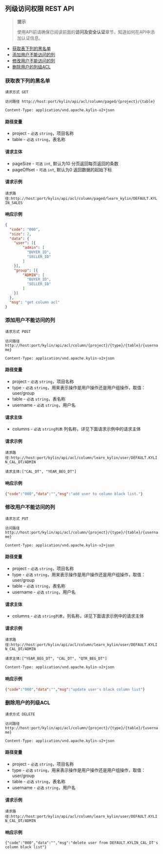 ## 列级访问权限 REST API

> **提示**
>
> 使用API前请确保已阅读前面的**访问及安全认证**章节，知道如何在API中添加认证信息。
>


* [获取表下列的黑名单](#获取表下列的黑名单)
* [添加用户不能访问的列](#添加用户不能访问的列)
* [修改用户不能访问的列](#修改用户不能访问的列)
* [删除用户的列级ACL](#删除用户的列级ACL)

### 获取表下列的黑名单

`请求方式 GET`

`访问路径 http://host:port/kylin/api/acl/column/paged/{project}/{table}`

`Content-Type: application/vnd.apache.kylin-v2+json`

#### 路径变量
* project - `必选` `string`，项目名称
* table - `必选` `string`，表名称

#### 请求主体
* pageSize - `可选` `int`, 默认为10 分页返回每页返回的条数
* pageOffset - `可选` `int`, 默认为0 返回数据的起始下标

#### 请求示例
`请求路径:http://host:port/kylin/api/acl/column/paged/learn_kylin/DEFAULT.KYLIN_SALES`

#### 响应示例
```json
{
  "code": "000",
  "size": 2,
  "data": {
    "user": [{
    	"admin": [
    	  "BUYER_ID",
    	  "SELLER_ID"
    	]
    }],
    "group": [{
    	"ADMIN": [
    	  "BUYER_ID",
    	  "SELLER_ID"
    	]
    }]
  },
  "msg": "get column acl"
}
```

### 添加用户不能访问的列
`请求方式 POST`

`访问路径 http://host:port/kylin/api/acl/column/{project}/{type}/{table}/{username}`

`Content-Type: application/vnd.apache.kylin-v2+json`

#### 路径变量
* project - `必选` `string`，项目名称
* type - `必选` `string`，用来表示操作是用户操作还是用户组操作，取值：user/group
* table - `必选` `string`，表名称
* username - `必选` `string`，用户名

#### 请求主体
* columns - `必选` `string列表` 列名称，详见下面请求示例中的请求主体

#### 请求示例
`请求路径:http://host:port/kylin/api/acl/column/learn_kylin/user/DEFAULT.KYLIN_CAL_DT/ADMIN`

`请求主体:["CAL_DT", "YEAR_BEG_DT"]`

#### 响应示例
```json
{"code":"000","data":"","msg":"add user to column black list."}
```

### 修改用户不能访问的列
`请求方式 PUT`

`访问路径 http://host:port/kylin/api/acl/column/{project}/{type}/{table}/{username}`

`Content-Type: application/vnd.apache.kylin-v2+json`

#### 路径变量
* project - `必选` `string`，项目名称
* type - `必选` `string`，用来表示操作是用户操作还是用户组操作，取值：user/group
* table - `必选` `string`，表名称
* username - `必选` `string`，用户名

#### 请求主体
* columns - `必选` `string列表`，列名称，详见下面请求示例中的请求主体

#### 请求示例
`请求路径:http://host:port/kylin/api/acl/column/learn_kylin/user/DEFAULT.KYLIN_CAL_DT/ADMIN`

`请求主体:["YEAR_BEG_DT", "CAL_DT", "QTR_BEG_DT"]`

`Content-Type: application/vnd.apache.kylin-v2+json`

#### 响应示例
```json
{"code":"000","data":"","msg":"update user's black column list"}
```

### 删除用户的列级ACL
`请求方式 DELETE`

`访问路径 http://host:port/kylin/api/acl/column/{project}/{type}/{table}/{username}`

`Content-Type: application/vnd.apache.kylin-v2+json`

#### 路径变量
* project - `必选` `string`，项目名称
* type - `必选` `string`，用来表示操作是用户操作还是用户组操作，取值：user/group
* table - `必选` `string`，表名称
* username - `必选` `string`，用户名

#### 请求示例
`请求路径:http://host:port/kylin/api/acl/column/learn_kylin/user/DEFAULT.KYLIN_CAL_DT/ADMIN`

#### 响应示例
```
{"code":"000","data":"","msg":"delete user from DEFAULT.KYLIN_CAL_DT's column black list"}
```